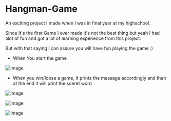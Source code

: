 # Hangman-Game

An exciting project I made when I was in final year at my highschool.

Since It's the first Game I ever made it's not the best thing but yeah I had alot of fun and got a lot of learning experience from this project.

But with that saying I can assure you will have fun playing the game :)

* When You start the game

![image](https://user-images.githubusercontent.com/94555274/148896907-7964903b-35b6-4435-bfbd-ea5cdc183e48.png)

* When you win/loose a game, It prints the message accordingly and then at the end it will print the sceret word 

![image](https://user-images.githubusercontent.com/94555274/148900623-174fd27f-24bc-493e-b52b-f8e9b04253de.png)

![image](https://user-images.githubusercontent.com/94555274/148897152-52f2a2a1-2886-4124-89d9-5db5d2a874d8.png)

![image](https://user-images.githubusercontent.com/94555274/148897516-4c87714d-15ce-4c75-aef9-456362e98a48.png)

